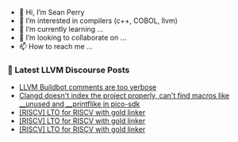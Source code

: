 - 👋 Hi, I’m Sean Perry
- 👀 I’m interested in compilers (c++, COBOL, llvm)
- 🌱 I’m currently learning ...
- 💞️ I’m looking to collaborate on ...
- 📫 How to reach me ...

<!---
s66perry/s66perry is a ✨ special ✨ repository because its `README.md` (this file) appears on your GitHub profile.
You can click the Preview link to take a look at your changes.
--->
### 📕 Latest LLVM Discourse Posts

<!-- DISCOURSE-LLVM:START -->
- [LLVM Buildbot comments are too verbose](https://discourse.llvm.org/t/llvm-buildbot-comments-are-too-verbose/80815#post_2)
- [Clangd doesn&#39;t index the project properly, can&#39;t find macros like __unused and __printflike in pico-sdk](https://discourse.llvm.org/t/clangd-doesnt-index-the-project-properly-cant-find-macros-like-unused-and-printflike-in-pico-sdk/80889#post_10)
- [[RISCV] LTO for RISCV with gold linker](https://discourse.llvm.org/t/riscv-lto-for-riscv-with-gold-linker/80891#post_4)
- [[RISCV] LTO for RISCV with gold linker](https://discourse.llvm.org/t/riscv-lto-for-riscv-with-gold-linker/80891#post_3)
- [[RISCV] LTO for RISCV with gold linker](https://discourse.llvm.org/t/riscv-lto-for-riscv-with-gold-linker/80891#post_2)
<!-- DISCOURSE-LLVM:END -->
